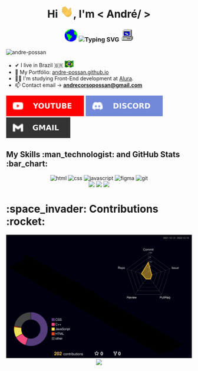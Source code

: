 <h1 align="center">Hi <img src="assets/img/Hi.gif" width="35">, I'm < André/ ></h1>
<h3 align="center">
  <img src="assets/img/Earth.gif" width="35">
  <img src="https://readme-typing-svg.herokuapp.com?font=Fira+Code&weight=600&pause=2000&color=00F7A2&center=true&vCenter=true&width=500&height=30&lines=Front-End+Developer+%7C+Studying+at+Alura" alt="Typing SVG" />
  <img src="assets/img/PC.gif" width="35">
</h3>

<p align="left"> <img src="https://komarev.com/ghpvc/?username=andre-possam&label=Profile%20views&color=0e75b6&style=flat" alt="andre-possan" /> </p>

-   ✔ I live in Brazil 🇧🇷 <img src="assets/img/Brazil.gif" width="25">
-   :scroll: My Portfólio: <a href="https://andre-possan.github.io/">andre-possan.github.io</a>
-   :man_student: I'm studying Front-End development at <a href="https://www.alura.com.br/">Alura</a>.
-   📫 Contact email → **andrecorsopossan@gmail.com**

<a href="https://www.youtube.com/channel/UCKzQzQKAzqBikUPEFh2SZPA" target="_blank"><img src="assets/img/YouTube.svg" target="_blank"></a>
<a href="https://discord.gg/TabP58u6NR" target="_blank"><img src="assets/img/Discord.svg" target="_blank"></a>
<a href = "mailto:andrecorsopossan@gmail.com"><img src="assets/img/Gmail.svg" target="_blank"></a>

<h2>My Skills :man_technologist:  and  GitHub Stats :bar_chart:</h2>
  
<div align="center">
    <img alt="html" height="50" width="100" src="https://cdn.jsdelivr.net/gh/devicons/devicon/icons/html5/html5-plain.svg">
    <img alt="css" height="50" width="100" src="https://cdn.jsdelivr.net/gh/devicons/devicon/icons/css3/css3-plain.svg">
    <img alt="javascript" height="50" width="100" src="https://cdn.jsdelivr.net/gh/devicons/devicon/icons/javascript/javascript-plain.svg">
    <img alt="figma" height="50" width="100" src="https://cdn.jsdelivr.net/gh/devicons/devicon/icons/figma/figma-original.svg"/>
    <img alt="git" height="50" width="100" src="https://cdn.jsdelivr.net/gh/devicons/devicon/icons/git/git-original.svg"/>
</div>

<div align="center">
  <img height="150px" src="https://github-readme-stats.vercel.app/api/top-langs/?username=andre-possan&langs_count=7&border_color=334152&bg_color=DEG,010810,111e2e&title_color=fff&text_color=b7d1e6&layout=compact"/>
  <img height="150px" src="https://github-readme-stats.vercel.app/api?username=andre-possan&show_icons=true&border_color=334152&bg_color=DEG,111e2e,010810&title_color=fff&text_color=b7d1e6&include_all_commits=true&count_private=true"/>
  <img height="150px" src="https://github-readme-streak-stats.herokuapp.com?user=andre-possan&background=111E2E&border=334152&currStreakNum=FFFFFF&fire=07CBFF&sideLabels=07CBFF&ring=2300FF&currStreakLabel=07CBFF&sideNums=FFFFFF&dates=B7D1E6"/>
</div>

<h1>:space_invader:	Contributions :rocket:</h1>
<img src="./profile-3d-contrib/profile-night-rainbow.svg"/>

<div align="center">
<img width="60%" src="https://metrics.lecoq.io/andre-possan?template=classic&base.header=0&base.activity=0&base.community=0&base.repositories=0&base.metadata=0&achievements=1&base.indepth=false&base.hireable=false&achievements.threshold=C&achievements.secrets=true&achievements.display=compact&achievements.limit=0&config.timezone=America%2FSao_Paulo"/></div>
